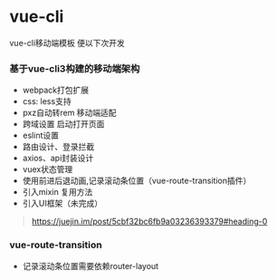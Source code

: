 # vue-cli
vue-cli移动端模板 便以下次开发

### 基于vue-cli3构建的移动端架构
* webpack打包扩展
* css: less支持
* pxz自动转rem 移动端适配
* 跨域设置 启动打开页面
* eslint设置
* 路由设计、登录拦截
* axios、api封装设计
* vuex状态管理
* 使用前进后退动画,记录滚动条位置（vue-route-transition插件）
* 引入mixin 复用方法
* 引入UI框架（未完成）
> https://juejin.im/post/5cbf32bc6fb9a03236393379#heading-0

### vue-route-transition 
* 记录滚动条位置需要依赖router-layout

